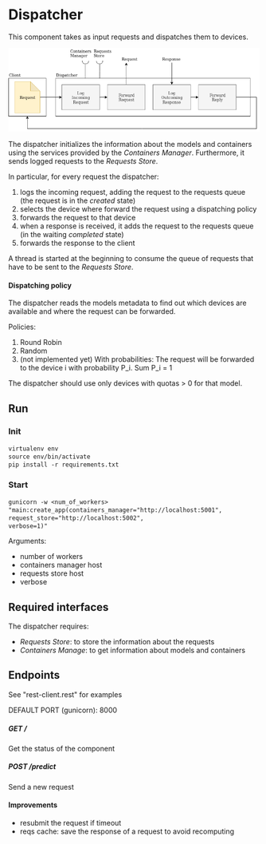 # Dispatcher
This component takes as input requests and dispatches them to devices.

<img src="../../doc/img/DispatcherView.png">

The dispatcher initializes the information about the models and containers using the services provided by the *Containers Manager*. Furthermore, it sends logged requests to the *Requests Store*.

In particular, for every request the dispatcher:

1. logs the incoming request, adding the request to the requests queue (the request is in the *created* state)
2. selects the device where forward the request using a dispatching policy
3. forwards the request to that device
3. when a response is received, it adds the request to the requests queue (in the waiting *completed* state)
4. forwards the response to the client

A thread is started at the beginning to consume the queue of requests that have to be sent to the *Requests Store*.

#### Dispatching policy
The dispatcher reads the models metadata to find out which devices are available and where the request can be forwarded.

Policies:

1. Round Robin
2. Random
3. (not implemented yet) With probabilities:
The request will be forwarded to the device i with probability P_i.
Sum P_i = 1

The dispatcher should use only devices with quotas > 0 for that model.

## Run
### Init
```
virtualenv env
source env/bin/activate
pip install -r requirements.txt
```
### Start
```
gunicorn -w <num_of_workers> "main:create_app(containers_manager="http://localhost:5001", request_store="http://localhost:5002",
verbose=1)"
```

Arguments:

- number of workers
- containers manager host
- requests store host
- verbose

## Required interfaces
The dispatcher requires:

- *Requests Store*: to store the information about the requests
- *Containers Manage*: to get information about models and containers

## Endpoints
See "rest-client.rest" for examples 

DEFAULT PORT (gunicorn): 8000

##### GET /
Get the status of the component

##### POST /predict
Send a new request


#### Improvements
- resubmit the request if timeout
- reqs cache: save the response of a request to avoid recomputing